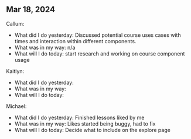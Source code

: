 ## Mar 18, 2024
Callum:
- What did I do yesterday: Discussed potential course uses cases with times and interaction within different components.
- What was in my way: n/a
- What will I do today: start research and working on course component usage

Kaitlyn:
- What did I do yesterday: 
- What was in my way:
- What will I do today: 

Michael:
- What did I do yesterday: Finished lessons liked by me
- What was in my way: Likes started being buggy, had to fix
- What will I do today: Decide what to include on the explore page

